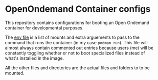 # OpenOndemand Container configs

This repository contains configurations for booting an Open Ondemand
container for developmental purposes. 

The [env file](ood-server.env) is a list of mounts and extra arguements
to pass to the command that runs the container (in my case `podman run`).
This file will almost always contain commented out entries because users
(me) will be constantly toggling whether or not to boot specialized files
instead of what's installed in the image.

All the other files and directories are the actual files and folders to
to be mounted.
